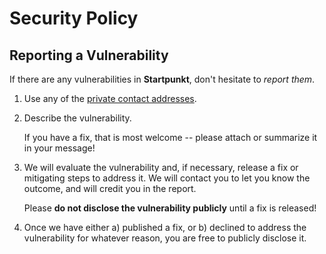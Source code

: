 # Security Policy

## Reporting a Vulnerability

If there are any vulnerabilities in **Startpunkt**, don't hesitate to _report them_.

1. Use any of the [private contact addresses](https://github.com/ullbergm/startpunkt#support).
2. Describe the vulnerability.

   If you have a fix, that is most welcome -- please attach or summarize it in your message!

3. We will evaluate the vulnerability and, if necessary, release a fix or mitigating steps to address it. We will contact you to let you know the outcome, and will credit you in the report.

   Please **do not disclose the vulnerability publicly** until a fix is released!

4. Once we have either a) published a fix, or b) declined to address the vulnerability for whatever reason, you are free to publicly disclose it.

